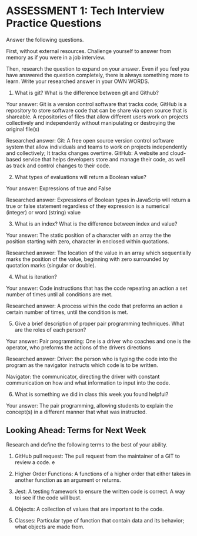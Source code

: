 # ASSESSMENT 1: Tech Interview Practice Questions
Answer the following questions.

First, without external resources. Challenge yourself to answer from memory as if you were in a job interview.

Then, research the question to expand on your answer. Even if you feel you have answered the question completely, there is always something more to learn. Write your researched answer in your OWN WORDS.

1. What is git? What is the difference between git and Github?

  Your answer:
  Git is a version control software that tracks code; GitHub is a repository to store software code that can be share via open source that is shareable.  A repositories of files that allow different users work on projects collectively and independently without manipulating or destroying the original file(s)

  Researched answer:
  Git: A free open source version control software system that allow individuals and teams to work on projects independently and collectively; It tracks changes overtime. GitHub: A website and cloud-based service that helps developers store and manage their code, as well as track and control changes to their code. 

2. What types of evaluations will return a Boolean value?

  Your answer:
  Expressions of true and False

  Researched answer:
  Expressions of Boolean types in JavaScrip will return a true or false statement regardless of they expression is a numerical (integer) or word (string) value


3. What is an index? What is the difference between index and value?

  Your answer:
  The static position of a character with an array the the position starting with zero, character in enclosed within quotations.  

  Researched answer:
The location of the value in an array which sequentially marks the position of the value, beginning with zero surrounded by quotation marks (singular or double).


4. What is iteration?

  Your answer:
  Code instructions that has the code repeating an action a set number of times until all conditions are met.

  Researched answer:
  A process within the code that preforms an action a certain number of times, until the condition is met.


5. Give a brief description of proper pair programming techniques. What are the roles of each person?

  Your answer:
  Pair programming: One is a driver who coaches and one is the operator, who preforms the actions of the drivers directions

  Researched answer:
  Driver: the person who is typing the code into the program as the navigator instructs which code is to be written.

  Navigator: the communicator, directing the driver with constant communication on how and what information to input into the code.


6. What is something we did in class this week you found helpful?  

  Your answer:
  The pair programming, allowing students to explain the concept(s) in a different manner that what was instructed.


## Looking Ahead: Terms for Next Week

Research and define the following terms to the best of your ability.

1. GitHub pull request:
The pull request from the maintainer of a GIT to review a code. e

2. Higher Order Functions:
A functions of a higher order that either takes in another function as an argument or returns.

3. Jest:
A testing framework to ensure the written code is correct. A way toi see if the code will bust.

4. Objects:
A collection of values that are important to the code.

5. Classes:
Particular type of function that contain data and its behavior; what objects are made from.
